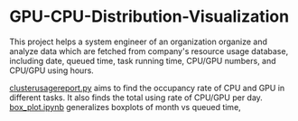 # GPU-CPU-Distribution-Visualization
This project helps a system engineer of an organization organize and analyze data which are fetched from company's resource usage database,
including date, queued time, task running time, CPU/GPU numbers, and CPU/GPU using hours. 

[clusterusagereport.py](https://github.com/yuyao-cyber/GPU-CPU-Distribution-Visualization/blob/main/clusterusagereport.py) aims to find the occupancy rate of CPU and GPU in different tasks. It also finds the total using rate of CPU/GPU per day.
[box_plot.ipynb](https://github.com/yuyao-cyber/GPU-CPU-Distribution-Visualization/blob/main/boxplot.ipynb) generalizes boxplots of month vs queued time,
